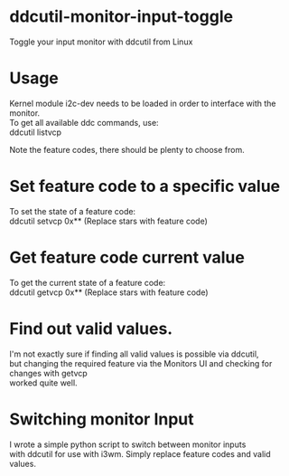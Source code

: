# ddcutil-monitor-input-toggle
Toggle your input monitor with ddcutil from Linux

# Usage
Kernel module i2c-dev needs to be loaded in order to interface with the monitor.  
To get all available ddc commands, use:  
    ddcutil listvcp
    
Note the feature codes, there should be plenty to choose from.

# Set feature code to a specific value
To set the state of a feature code:     
    ddcutil setvcp 0x** (Replace stars with feature code)

# Get feature code current value
To get the current state of a feature code:  
    ddcutil getvcp 0x** (Replace stars with feature code)
   
# Find out valid values.
I'm not exactly sure if finding all valid values is possible via ddcutil,   
but changing the required feature via the Monitors UI and checking for changes with getvcp   
worked quite well.

# Switching monitor Input
I wrote a simple python script to switch between monitor inputs   
with ddcutil for use with i3wm. Simply replace feature codes and valid values.
